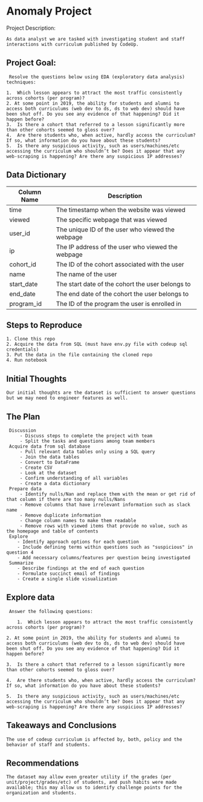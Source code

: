 # Anomaly Project

Project Description:
    
    As data analyst we are tasked with investigating student and staff interactions with curriculum published by CodeUp.
    
## Project Goal:

     Resolve the questions below using EDA (exploratory data analysis) techniques:
     
    1.  Which lesson appears to attract the most traffic consistently across cohorts (per program)?
    2. At some point in 2019, the ability for students and alumni to access both curriculums (web dev to ds, ds to web dev) should have been shut off. Do you see any evidence of that happening? Did it happen before?
    3.  Is there a cohort that referred to a lesson significantly more than other cohorts seemed to gloss over?
    4.  Are there students who, when active, hardly access the curriculum? If so, what information do you have about these students?
    5.  Is there any suspicious activity, such as users/machines/etc accessing the curriculum who shouldn’t be? Does it appear that any web-scraping is happening? Are there any suspicious IP addresses?

## Data Dictionary

| Column Name   | Description                                                |
|---------------|------------------------------------------------------------|
| time          | The timestamp when the website was viewed                  |
| viewed        | The specific webpage that was viewed                       |
| user_id       | The unique ID of the user who viewed the webpage           |
| ip            | The IP address of the user who viewed the webpage          |
| cohort_id     | The ID of the cohort associated with the user              |
| name          | The name of the user                                       |
| start_date    | The start date of the cohort the user belongs to           |
| end_date      | The end date of the cohort the user belongs to             |
| program_id    | The ID of the program the user is enrolled in              |

## Steps to Reproduce

    1. Clone this repo
    2. Acquire the data from SQL (must have env.py file with codeup sql credentials)
    3. Put the data in the file containing the cloned repo
    4. Run notebook
    
## Initial Thoughts 

    Our initial thoughts are the dataset is sufficient to answer questions but we may need to engineer features as well.
   
## The Plan

     Discussion
         - Discuss steps to complete the project with team
         - Split the tasks and questions among team members
     Acquire data from sql database
         - Pull relevant data tables only using a SQL query
         - Join the data tables
         - Convert to DataFrame
         - Create CSV
         - Look at the dataset
         - Confirm understanding of all variables
         - Create a data dictionary
     Prepare data
         - Identify nulls/Nan and replace them with the mean or get rid of that column if there are too many nulls/Nans
         - Remove columns that have irrelevant information such as slack name
         - Remove duplicate information
         - Change column names to make them readable
         - Remove rows with viewed items that provide no value, such as the homepage and table of contents
     Explore
        - Identify approach options for each question 
        - Include defining terms within questions such as "suspicious" in question 4
        - Add necessary columns/features per question being investigated
     Summarize
        - Describe findings at the end of each question
        - Formulate succinct email of findings
        - Create a single slide visualization
        
     
## Explore data

     Answer the following questions:
     
        1.  Which lesson appears to attract the most traffic consistently across cohorts (per program)?
        
    2. At some point in 2019, the ability for students and alumni to access both curriculums (web dev to ds, ds to web dev) should have been shut off. Do you see any evidence of that happening? Did it happen before?
    
    3.  Is there a cohort that referred to a lesson significantly more than other cohorts seemed to gloss over?
    
    4.  Are there students who, when active, hardly access the curriculum? If so, what information do you have about these students?
    
    5.  Is there any suspicious activity, such as users/machines/etc accessing the curriculum who shouldn’t be? Does it appear that any web-scraping is happening? Are there any suspicious IP addresses?
       
            
     
    
## Takeaways and Conclusions

    The use of codeup curriculum is affected by, both, policy and the behavior of staff and students.  

## Recommendations

    The dataset may allow even greater utility if the grades (per unit/project/grades/etc) of students, and push habits were made available; this may allow us to identify challenge points for the organization and students. 